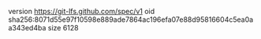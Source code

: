 version https://git-lfs.github.com/spec/v1
oid sha256:8071d55e97f10598e889ade7864ac196efa07e88d95816604c5ea0aa343ed4ba
size 6128
